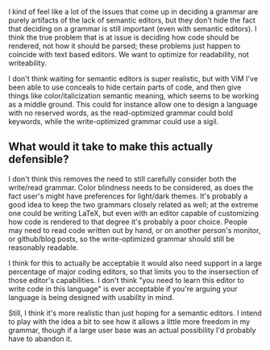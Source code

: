 
I kind of feel like a lot of the issues that come up in deciding a grammar are purely artifacts of the lack of semantic editors, but they don't hide the fact that deciding on a grammar is still important (even with semantic editors). I think the true problem that is at issue is deciding how code should be rendered, not how it should be parsed; these problems just happen to coincide with text based editors. We want to optimize for readability, not writeability.

I don't think waiting for semantic editors is super realistic, but with ViM I've been able to use conceals to hide certain parts of code, and then give things like color/italicization semantic meaning, which seems to be working as a middle ground. This could for instance allow one to design a language with no reserved words, as the read-optimized grammar could bold keywords, while the write-optimized grammar could use a sigil.


## What would it take to make this actually defensible?

I don't think this removes the need to still carefully consider both the write/read grammar. Color blindness needs to be considered, as does the fact user's might have preferences for light/dark themes. It's probably a good idea to keep the two grammars closely related as well; at the extreme one could be writing LaTeX, but even with an editor capable of customizing how code is rendered to that degree it's probably a poor choice. People may need to read code written out by hand, or on another person's monitor, or github/blog posts, so the write-optimized grammar should still be reasonably readable.

I think for this to actually be acceptable it would also need support in a large percentage of major coding editors, so that limits you to the insersection of those editor's capabilities. I don't think "you need to learn this editor to write code in this language" is ever acceptable if you're arguing your language is being designed with usability in mind.

Still, I think it's more realistic than just hoping for a semantic editors. I intend to play with the idea a bit to see how it allows a little more freedom in my grammar, though if a large user base was an actual possibility I'd probably have to abandon it.
